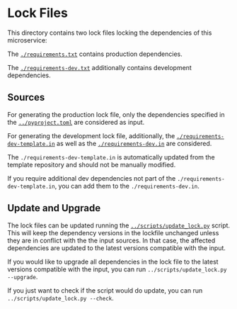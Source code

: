 <!--
 Copyright 2021 - 2023 Universität Tübingen, DKFZ, EMBL, and Universität zu Köln
 for the German Human Genome-Phenome Archive (GHGA)

 Licensed under the Apache License, Version 2.0 (the "License");
 you may not use this file except in compliance with the License.
 You may obtain a copy of the License at

     http://www.apache.org/licenses/LICENSE-2.0

 Unless required by applicable law or agreed to in writing, software
 distributed under the License is distributed on an "AS IS" BASIS,
 WITHOUT WARRANTIES OR CONDITIONS OF ANY KIND, either express or implied.
 See the License for the specific language governing permissions and
 limitations under the License.

-->

# Lock Files

This directory contains two lock files locking the dependencies of this microservice:

The [`./requirements.txt`](./requirements.txt) contains production dependencies.

The [`./requirements-dev.txt`](./requirements-dev.txt) additionally contains development
dependencies.

## Sources

For generating the production lock file, only the dependencies specified in the
[`../pyproject.toml`](../pyproject.toml) are considered as input.

For generating the development lock file, additionally, the
[`./requirements-dev-template.in`](./requirements-dev-template.in) as well as
the [`./requirements-dev.in`](./requirements-dev.in) are considered.

The `./requirements-dev-template.in` is automatically updated from the template
repository and should not be manually modified.

If you require additional dev dependencies not part of the
`./requirements-dev-template.in`, you can add them to the
`./requirements-dev.in`.

## Update and Upgrade

The lock files can be updated running the
[`../scripts/update_lock.py`](../scripts/update_lock.py) script. This will keep the
dependency versions in the lockfile unchanged unless they are in conflict with the
the input sources. In that case, the affected dependencies are updated to the latest
versions compatible with the input.

If you would like to upgrade all dependencies in the lock file to the latest versions
compatible with the input, you can run `../scripts/update_lock.py --upgrade`.

If you just want to check if the script would do update, you can run
`../scripts/update_lock.py --check`.
